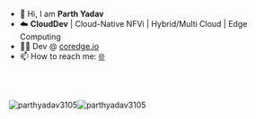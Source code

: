 - :wave: Hi, I am **Parth Yadav**
- :cloud: **CloudDev** | Cloud-Native NFVi | Hybrid/Multi Cloud | Edge Computing
- :man_technologist: Dev @ [coredge.io](https://coredge.io)
- :mailbox: How to reach me: [:globe_with_meridians:](https://parthyadav.netlify.app)

<br><br>



<p>&nbsp;<img align="center" src="https://github-readme-stats.vercel.app/api?username=parthyadav3105&show_icons=true&locale=en" alt="parthyadav3105" /><img align="center" src="https://github-readme-streak-stats.herokuapp.com/?user=parthyadav3105&" alt="parthyadav3105" /></p>



